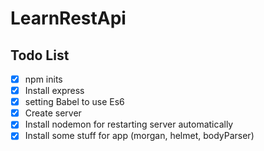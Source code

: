 # LearnRestApi

## Todo List

- [x] npm inits
- [x] Install express
- [x] setting Babel to use Es6
- [x] Create server
- [x] Install nodemon for restarting server automatically
- [x] Install some stuff for app (morgan, helmet, bodyParser)
